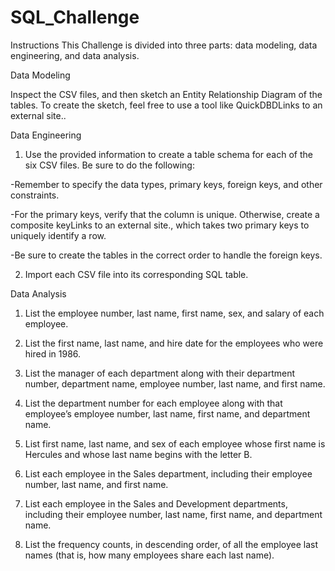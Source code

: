 # SQL_Challenge

Instructions
This Challenge is divided into three parts: data modeling, data engineering, and data analysis.

Data Modeling

Inspect the CSV files, and then sketch an Entity Relationship Diagram of the tables. To create the sketch, feel free to use a tool like QuickDBDLinks to an external site..

Data Engineering

  1. Use the provided information to create a table schema for each of the six CSV files. Be sure to do the following:

  -Remember to specify the data types, primary keys, foreign keys, and other constraints.

  -For the primary keys, verify that the column is unique. Otherwise, create a composite keyLinks to an external site., which takes two primary keys to uniquely identify a row.

  -Be sure to create the tables in the correct order to handle the foreign keys.

  2. Import each CSV file into its corresponding SQL table.

Data Analysis

  1. List the employee number, last name, first name, sex, and salary of each employee.

  2. List the first name, last name, and hire date for the employees who were hired in 1986.

  3. List the manager of each department along with their department number, department name, employee number, last name, and first name.

  4. List the department number for each employee along with that employee’s employee number, last name, first name, and department name.

  5. List first name, last name, and sex of each employee whose first name is Hercules and whose last name begins with the letter B.

  6. List each employee in the Sales department, including their employee number, last name, and first name.

  7. List each employee in the Sales and Development departments, including their employee number, last name, first name, and department name.

  8. List the frequency counts, in descending order, of all the employee last names (that is, how many employees share each last name).
